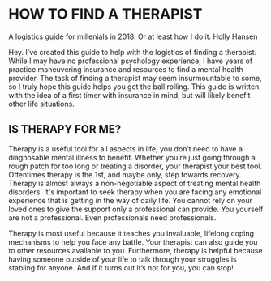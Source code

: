 # HOW TO FIND A THERAPIST 
A logistics guide for millenials in 2018. Or at least how I do it. 
Holly Hansen

Hey. I’ve created this guide to help with the logistics of finding a therapist. While I may have no professional psychology experience, I have years of practice maneuvering insurance and resources to find a mental health provider. The task of finding a therapist may seem insurmountable to some, so I truly hope this guide helps you get the ball rolling. This guide is written with the idea of a first timer with insurance in mind, but will likely benefit other life situations.

## IS THERAPY FOR ME?

Therapy is a useful tool for all aspects in life, you don’t need to have a diagnosable mental illness to benefit. Whether you’re just going through a rough patch for too long or treating a disorder, your therapist your best tool. Oftentimes therapy is the 1st, and maybe only, step towards recovery. Therapy is almost always a non-negotiable aspect of treating mental health disorders. It's important to seek therapy when you are facing any emotional experience that is getting in the way of daily life. You cannot rely on your loved ones to give the support only a professional can provide. You yourself are not a professional. Even professionals need professionals.

Therapy is most useful because it teaches you invaluable, lifelong coping mechanisms to help you face any battle. Your therapist can also guide you to other resources available to you. Furthermore, therapy is helpful because having someone outside of your life to talk through your struggles is stabling for anyone. And if it turns out it’s not for you, you can stop!


